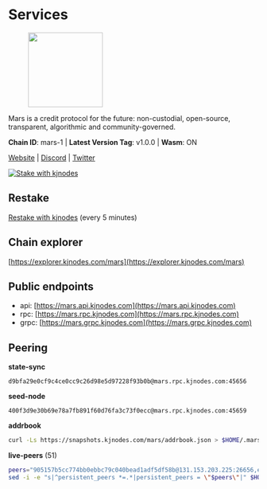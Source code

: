 # Services

<figure><img src="https://raw.githubusercontent.com/kj89/testnet_manuals/main/pingpub/logos/mars.png" width="150" alt=""><figcaption></figcaption></figure>

Mars is a credit protocol for the future: non-custodial,  open-source, transparent, algorithmic and community-governed.

**Chain ID**: mars-1 | **Latest Version Tag**: v1.0.0 | **Wasm**: ON

[Website](https://marsprotocol.io) | [Discord](https://discord.gg/marsprotocol) | [Twitter](https://twitter.com/mars_protocol)

[![Stake with kjnodes](https://i.ibb.co/cr44Q8j/button-stake-with-kjnodes.png)](https://restake.app/mars/marsvaloper1p9t4gr40rnpdwqacxgcqp7ffrfw908nu020g4n)

## Restake

[Restake with kjnodes](https://restake.app/mars/marsvaloper1p9t4gr40rnpdwqacxgcqp7ffrfw908nu020g4n) (every 5 minutes)
## Chain explorer
[https://explorer.kjnodes.com/mars](https://explorer.kjnodes.com/mars)

## Public endpoints

* api: [https://mars.api.kjnodes.com](https://mars.api.kjnodes.com)
* rpc: [https://mars.rpc.kjnodes.com](https://mars.rpc.kjnodes.com)
* grpc: [https://mars.grpc.kjnodes.com](https://mars.grpc.kjnodes.com)

## Peering

**state-sync**

```text
d9bfa29e0cf9c4ce0cc9c26d98e5d97228f93b0b@mars.rpc.kjnodes.com:45656
```

**seed-node**

```text
400f3d9e30b69e78a7fb891f60d76fa3c73f0ecc@mars.rpc.kjnodes.com:45659
```

**addrbook**
```bash
curl -Ls https://snapshots.kjnodes.com/mars/addrbook.json > $HOME/.mars/config/addrbook.json
```

**live-peers** (51)
```bash
peers="905157b5cc774bb0ebbc79c040bead1adf5df58b@131.153.203.225:26656,e1b058e5cfa2b836ddaa496b10911da62dcf182e@65.21.136.170:55656,305d93229a89ae46265ef08536aa962d4a0dee67@65.108.131.18:26656,73be725377cc966d8da48f751085de4d1581b391@185.242.112.32:27651,d9bfa29e0cf9c4ce0cc9c26d98e5d97228f93b0b@65.109.88.38:45656,931f46cc338f59222c22565e216a16f57bbb9782@95.217.164.44:26656,7583038c5f21ef6ddb60692469cfd80c97dd585d@88.218.224.126:26656,b88814bddfccd85289d7201bfd6fc6c4b3342ab2@178.162.165.193:36095,ef7c6b0f2ddfcef34a7f36681eaa8159be83b71f@178.128.28.236:26656,c46be592341987eae20ac681cb08d2abcc02ab9a@137.74.4.20:2000,be7d56127ef887d095b2f55f09be5fee1969d922@146.59.52.48:18095,76969af1bccdd4dcc511741b171c3d4ccb837ba6@146.59.85.223:18556,ca5a76c51bbbc57f839e6ed08953d3926eaa6e5b@35.246.132.213:26656,969af6a39a0f7e8a17b92d90888360ad92248626@65.108.132.107:2000,5ffee90e41903f6fba29dc75446d536a02d626fe@65.108.232.150:18095,84f821d36d45cc0cdaa4ff05297e888bb0d9de8f@85.237.193.111:26656,d933a425e567c28b4695acbbf0d6cfa6c68cf0c5@65.108.72.156:26656,8bdf870e0eece71e1a09a80f5995d6d5e830c763@65.109.106.169:26656,d2a2c21754be65ad4a4f1de1f6163f681a6e8af8@192.99.44.79:18556,ebc272824924ea1a27ea3183dd0b9ba713494f83@185.16.39.137:27056,59bb909c57664fafe88bf1b6924769c15a769ba4@65.108.125.236:3000,89757803f40da51678451735445ad40d5b15e059@169.155.44.75:26656,c0e6bf4193accabc14171ce163e704dcec5ea5df@51.91.215.170:36095,d0dbb50a474888b8bed04bf8a23ac6b8bae443ee@5.79.79.80:18095,750935ac3bd1fda19f5bc3783d8108c27ceb10b9@66.85.151.226:36656,f983785fc56c1eda751233550e13380bebd6a2fe@65.108.46.248:56656,a57468bf54407d75dee78b0cb6612805c4ac83e1@45.85.147.42:13656,7adfc08de375d73f45e27c8acc480de0617071c9@15.235.53.92:15656,be494851610016cff8853796a99c3ad46d8d1b5b@65.108.76.242:36095,e61f11c5b03400d3a99c066f951ed0888a2b64af@65.108.238.103:18556,52f792239ee6098457ecf1ff7402cd0b2529cea1@178.62.12.19:26656,9cb92702727bc5f3d40154e625b9553a04f4d649@65.109.104.72:18556,ec6ca9bf7efb2f9d23631c07fed4eb0f45c9758a@45.141.122.178:26656,9c0c747a44919d645f74354fbe095337630b9eee@37.252.184.228:26656,352d8310c56f2538e4295157809b775071c2cd1d@65.108.141.109:21656,1616af7456f519a0f2360adcad45d4bb9d39c92d@146.59.85.222:26656,b212d5740b2e11e54f56b072dc13b6134650cfb5@169.155.44.167:26656,d8e92c3ca2daddef493d518b4e850af26ec4027b@199.85.208.186:26656,54d3ac18bcc6a760a859644a0a80077d2618c872@95.217.85.254:15603,7a6e1490d4b2d32b7e37d1e1cb35e143d2492517@51.79.159.79:16656,eff52a6fcf2634ce1d60c1a5d38809718e22c5d2@23.88.69.22:28766,3e6c451451ea141120837bfb4f90e3ed85def448@57.128.20.184:42656,04c687dea43de3f30df5672b30b061789a0cf8e8@144.202.72.17:26606,530b1964bc17bca6457311f1c2d5a2f3d25b297a@51.81.155.97:18556,86baedb502883a67947c84f62f3b6b89fc630988@107.155.81.98:26656,7f4be5f7db9b920e965197b65974f0e1e64749e4@144.126.128.128:26656,d7ffbeca3e130a8361b0fb338e4c3e3e831273d3@188.34.165.70:45656,9e7f28b8c0ac9d8d17bb17a390421d540a29eb3f@154.26.158.158:18556,1193253f91a64aa3980df627d20f620c4cbb5ec5@34.83.213.40:26656,d10e5704f3c8e9dd6ef42445e4b88bb57d0a8289@65.108.8.247:18556,d2d2629c8c8a8815f85c58c90f80b94690468c4f@195.201.222.82:26012"
sed -i -e "s|^persistent_peers *=.*|persistent_peers = \"$peers\"|" $HOME/.mars/config/config.toml
```
